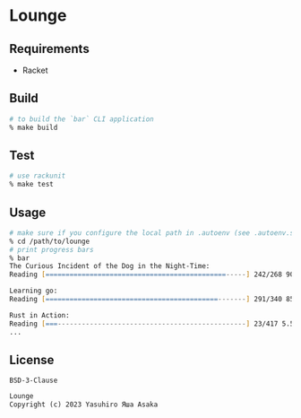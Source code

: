 # Lounge


## Requirements

* Racket


## Build

```zsh
# to build the `bar` CLI application
% make build
```


## Test

```zsh
# use rackunit
% make test
```


## Usage

```zsh
# make sure if you configure the local path in .autoenv (see .autoenv.sample)
% cd /path/to/lounge
# print progress bars
% bar
The Curious Incident of the Dog in the Night-Time:
Reading [=============================================-----] 242/268 90.3%

Learning go:
Reading [===========================================-------] 291/340 85.59%

Rust in Action:
Reading [===-----------------------------------------------] 23/417 5.52%
...
```


## License

`BSD-3-Clause`

```txt
Lounge
Copyright (c) 2023 Yasuhiro Яша Asaka
```
